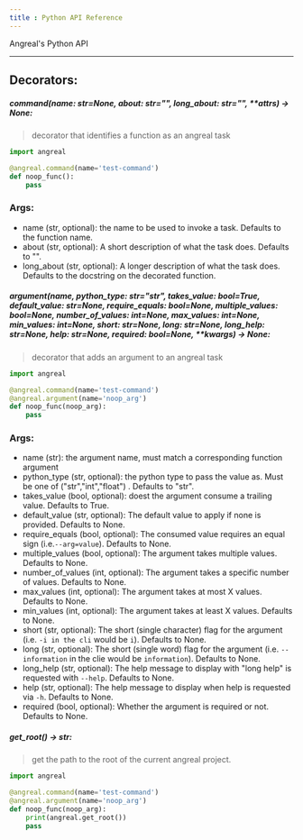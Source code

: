 ```yaml
---
title : Python API Reference
---
```

Angreal's Python API

---
## Decorators:

##### command(**name**: str=*None*, **about**: str=*""*, **long_about**: str=*""*, ****attrs**) -> None:
> decorator that identifies a function as an angreal task
```python
import angreal

@angreal.command(name='test-command')
def noop_func():
    pass
```

### Args:
- name (str, optional): the name to be used to invoke a task. Defaults to the function name.  
- about (str, optional): A short description of what the task does. Defaults to "".
- long_about (str, optional): A longer description of what the task does. Defaults to the docstring on the decorated function.

    


##### argument(**name**, **python_type**: str=*"str"*, **takes_value**: bool=*True*, **default_value**: str=*None*, **require_equals**: bool=*None*, **multiple_values**: bool=*None*, **number_of_values**: int=*None*, **max_values**: int=*None*, **min_values**: int=*None*, **short**: str=*None*, **long**: str=*None*, **long_help**: str=*None*, **help**: str=*None*, **required**: bool=*None*, ****kwargs**) -> None:
> decorator that adds an argument to an angreal task

```python
import angreal

@angreal.command(name='test-command')
@angreal.argument(name='noop_arg')
def noop_func(noop_arg):
    pass

```
### Args:
- name (str): the argument name, must match a corresponding function argument
- python_type (str, optional): the python type to pass the value as. Must be one of ("str","int","float") . Defaults to "str".
- takes_value (bool, optional): doest the argument consume a trailing value. Defaults to True.
- default_value (str, optional): The default value to apply if none is provided. Defaults to None.
- require_equals (bool, optional): The consumed value requires an equal sign (i.e.`--arg=value`). Defaults to None.
- multiple_values (bool, optional): The argument takes multiple values. Defaults to None.
- number_of_values (int, optional): The argument takes a specific number of values. Defaults to None.
- max_values (int, optional): The argument takes at most X values. Defaults to None.
- min_values (int, optional): The argument takes at least X values. Defaults to None.
- short (str, optional): The short (single character) flag for the argument (i.e. `-i in the cli` would be `i`). Defaults to None.
- long (str, optional): The short (single word) flag for the argument (i.e. `--information` in the clie would be `information`). Defaults  to None.
- long_help (str, optional): The help message to display with "long help" is requested with `--help`. Defaults to None.
- help (str, optional): The help message to display when help is requested via `-h`. Defaults to None.
- required (bool, optional): Whether the argument is required or not. Defaults to None.
    


##### get_root() -> str:
> get the path to the root of the current angreal project.

```python
import angreal

@angreal.command(name='test-command')
@angreal.argument(name='noop_arg')
def noop_func(noop_arg):
    print(angreal.get_root())
    pass
```

